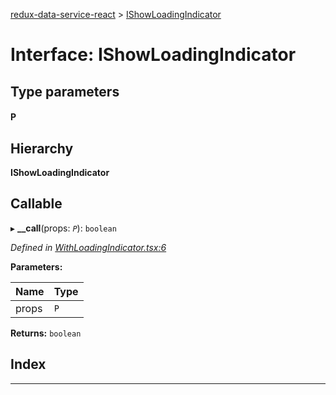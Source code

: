 [redux-data-service-react](../README.md) > [IShowLoadingIndicator](../interfaces/ishowloadingindicator.md)

# Interface: IShowLoadingIndicator

## Type parameters
#### P 
## Hierarchy

**IShowLoadingIndicator**

## Callable
▸ **__call**(props: *`P`*): `boolean`

*Defined in [WithLoadingIndicator.tsx:6](https://github.com/Rediker-Software/redux-data-service-react/blob/36ecfc2/src/WithLoadingIndicator.tsx#L6)*

**Parameters:**

| Name | Type |
| ------ | ------ |
| props | `P` |

**Returns:** `boolean`

## Index

---

